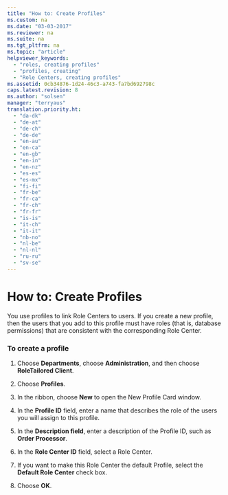 ```yaml
---
title: "How to: Create Profiles"
ms.custom: na
ms.date: "03-03-2017"
ms.reviewer: na
ms.suite: na
ms.tgt_pltfrm: na
ms.topic: "article"
helpviewer_keywords: 
  - "roles, creating profiles"
  - "profiles, creating"
  - "Role Centers, creating profiles"
ms.assetid: 0cb34876-1d24-46c3-a743-fa7bd692798c
caps.latest.revision: 8
ms.author: "solsen"
manager: "terryaus"
translation.priority.ht: 
  - "da-dk"
  - "de-at"
  - "de-ch"
  - "de-de"
  - "en-au"
  - "en-ca"
  - "en-gb"
  - "en-in"
  - "en-nz"
  - "es-es"
  - "es-mx"
  - "fi-fi"
  - "fr-be"
  - "fr-ca"
  - "fr-ch"
  - "fr-fr"
  - "is-is"
  - "it-ch"
  - "it-it"
  - "nb-no"
  - "nl-be"
  - "nl-nl"
  - "ru-ru"
  - "sv-se"
---
```

# How to: Create Profiles
You use profiles to link Role Centers to users. If you create a new profile, then the users that you add to this profile must have roles \(that is, database permissions\) that are consistent with the corresponding Role Center.  
  
### To create a profile  
  
1.  Choose **Departments**, choose **Administration**, and then choose **RoleTailored Client**.  
  
2.  Choose **Profiles**.  
  
3.  In the ribbon, choose **New** to open the New Profile Card window.  
  
4.  In the **Profile ID** field, enter a name that describes the role of the users you will assign to this profile.  
  
5.  In the **Description field**, enter a description of the Profile ID, such as **Order Processor**.  
  
6.  In the **Role Center ID** field, select a Role Center.  
  
7.  If you want to make this Role Center the default Profile, select the **Default Role Center** check box.  
  
8.  Choose **OK**.